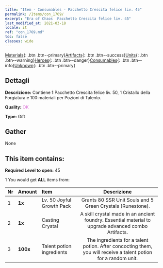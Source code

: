 ```yaml
---
title: "Item - Consumables - Pacchetto Crescita felice liv. 45"
permalink: /Items/con_1769/
excerpt: "Era of Chaos  Pacchetto Crescita felice liv. 45"
last_modified_at: 2021-03-18
locale: it
ref: "con_1769.md"
toc: false
classes: wide
---
```

 [Materials](/it/Items/){: .btn .btn--primary}[Artifacts](/it/Items/Artifacts/){: .btn .btn--success}[Units](/it/Items/Units/){: .btn .btn--warning}[Heroes](/it/Items/Heroes/){: .btn .btn--danger}[Consumables](/it/Items/Consumables/){: .btn .btn--info}[Unknown](/it/Items/Unknown/){: .btn .btn--primary}

## Dettagli
 **Descrizione:** Contiene 1 Pacchetto Crescita felice liv. 50, 1 Cristallo della Forgiatura e 100 materiali per Pozioni di Talento.

 **Quality:** <span style="color: #DA70D6">OK</span>

 **Type:** Gift

## Gather

  None

## This item contains:

 **Required Level to open:** 45

 1 You would get **ALL** items  from:

  | Nr | Amount |     Item    | Descrizione |
  |:---|:-------|:------------|:-----------:|
  | 1 |  **1x** | Lv. 50 Joyful Growth Pack | Grants 80 SSR Unit Souls and 5 Green Crystals (Runestone).  | 
  | 2 |  **1x** | Casting Crystal | A skill crystal made in an ancient foundry. Essential material to upgrade advanced combo Artifacts.  | 
  | 3 |  **100x** | Talent potion ingredients | The ingredients for a talent potion. After concocting them, you will receive a talent potion for a random unit.   | 
